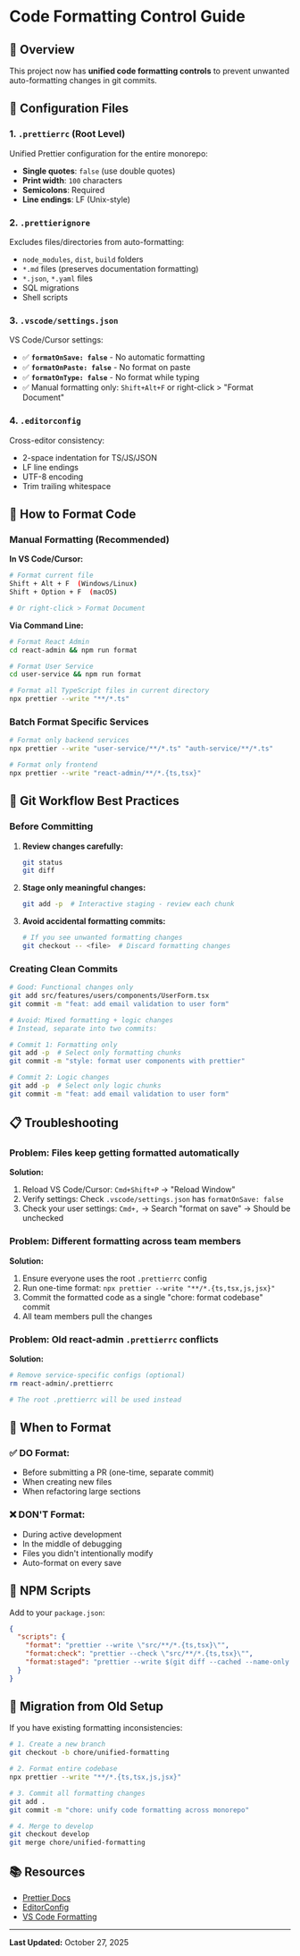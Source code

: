 # Code Formatting Control Guide

## 🎯 Overview

This project now has **unified code formatting controls** to prevent unwanted auto-formatting changes in git commits.

## 📁 Configuration Files

### 1. **`.prettierrc`** (Root Level)
Unified Prettier configuration for the entire monorepo:
- **Single quotes**: `false` (use double quotes)
- **Print width**: `100` characters
- **Semicolons**: Required
- **Line endings**: LF (Unix-style)

### 2. **`.prettierignore`**
Excludes files/directories from auto-formatting:
- `node_modules`, `dist`, `build` folders
- `*.md` files (preserves documentation formatting)
- `*.json`, `*.yaml` files
- SQL migrations
- Shell scripts

### 3. **`.vscode/settings.json`**
VS Code/Cursor settings:
- ✅ **`formatOnSave: false`** - No automatic formatting
- ✅ **`formatOnPaste: false`** - No format on paste
- ✅ **`formatOnType: false`** - No format while typing
- ✅ Manual formatting only: `Shift+Alt+F` or right-click > "Format Document"

### 4. **`.editorconfig`**
Cross-editor consistency:
- 2-space indentation for TS/JS/JSON
- LF line endings
- UTF-8 encoding
- Trim trailing whitespace

## 🚀 How to Format Code

### Manual Formatting (Recommended)

**In VS Code/Cursor:**
```bash
# Format current file
Shift + Alt + F  (Windows/Linux)
Shift + Option + F  (macOS)

# Or right-click > Format Document
```

**Via Command Line:**
```bash
# Format React Admin
cd react-admin && npm run format

# Format User Service
cd user-service && npm run format

# Format all TypeScript files in current directory
npx prettier --write "**/*.ts"
```

### Batch Format Specific Services

```bash
# Format only backend services
npx prettier --write "user-service/**/*.ts" "auth-service/**/*.ts"

# Format only frontend
npx prettier --write "react-admin/**/*.{ts,tsx}"
```

## 🔧 Git Workflow Best Practices

### Before Committing

1. **Review changes carefully:**
   ```bash
   git status
   git diff
   ```

2. **Stage only meaningful changes:**
   ```bash
   git add -p  # Interactive staging - review each chunk
   ```

3. **Avoid accidental formatting commits:**
   ```bash
   # If you see unwanted formatting changes
   git checkout -- <file>  # Discard formatting changes
   ```

### Creating Clean Commits

```bash
# Good: Functional changes only
git add src/features/users/components/UserForm.tsx
git commit -m "feat: add email validation to user form"

# Avoid: Mixed formatting + logic changes
# Instead, separate into two commits:

# Commit 1: Formatting only
git add -p  # Select only formatting chunks
git commit -m "style: format user components with prettier"

# Commit 2: Logic changes
git add -p  # Select only logic chunks
git commit -m "feat: add email validation to user form"
```

## 📋 Troubleshooting

### Problem: Files keep getting formatted automatically

**Solution:**
1. Reload VS Code/Cursor: `Cmd+Shift+P` → "Reload Window"
2. Verify settings: Check `.vscode/settings.json` has `formatOnSave: false`
3. Check your user settings: `Cmd+,` → Search "format on save" → Should be unchecked

### Problem: Different formatting across team members

**Solution:**
1. Ensure everyone uses the root `.prettierrc` config
2. Run one-time format: `npx prettier --write "**/*.{ts,tsx,js,jsx}"`
3. Commit the formatted code as a single "chore: format codebase" commit
4. All team members pull the changes

### Problem: Old react-admin `.prettierrc` conflicts

**Solution:**
```bash
# Remove service-specific configs (optional)
rm react-admin/.prettierrc

# The root .prettierrc will be used instead
```

## 🎨 When to Format

### ✅ DO Format:
- Before submitting a PR (one-time, separate commit)
- When creating new files
- When refactoring large sections

### ❌ DON'T Format:
- During active development
- In the middle of debugging
- Files you didn't intentionally modify
- Auto-format on every save

## 📝 NPM Scripts

Add to your `package.json`:

```json
{
  "scripts": {
    "format": "prettier --write \"src/**/*.{ts,tsx}\"",
    "format:check": "prettier --check \"src/**/*.{ts,tsx}\"",
    "format:staged": "prettier --write $(git diff --cached --name-only --diff-filter=ACMR | grep -E '\\.(ts|tsx)$')"
  }
}
```

## 🔄 Migration from Old Setup

If you have existing formatting inconsistencies:

```bash
# 1. Create a new branch
git checkout -b chore/unified-formatting

# 2. Format entire codebase
npx prettier --write "**/*.{ts,tsx,js,jsx}"

# 3. Commit all formatting changes
git add .
git commit -m "chore: unify code formatting across monorepo"

# 4. Merge to develop
git checkout develop
git merge chore/unified-formatting
```

## 📚 Resources

- [Prettier Docs](https://prettier.io/docs/en/)
- [EditorConfig](https://editorconfig.org/)
- [VS Code Formatting](https://code.visualstudio.com/docs/editor/codebasics#_formatting)

---

**Last Updated:** October 27, 2025
